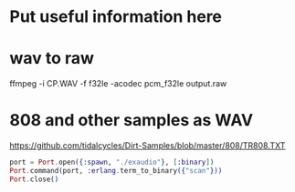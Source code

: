 # Put useful information here

# wav to raw

ffmpeg -i CP.WAV -f f32le -acodec pcm_f32le output.raw

# 808 and other samples as WAV

https://github.com/tidalcycles/Dirt-Samples/blob/master/808/TR808.TXT

```elixir
port = Port.open({:spawn, "./exaudio"}, [:binary])
Port.command(port, :erlang.term_to_binary({"scan"}))
Port.close()
```
